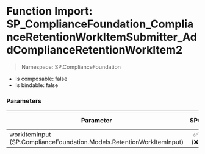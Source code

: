 # Function Import: SP_ComplianceFoundation_ComplianceRetentionWorkItemSubmitter_AddComplianceRetentionWorkItem2

> Namespace: SP.ComplianceFoundation

- Is composable: false
- Is bindable: false

### Parameters

Parameter | SPO | SP 2019 | SP 2016 | SP 2013
----------|:---:|:-------:|:-------:|:-------:
workItemInput (SP.ComplianceFoundation.Models.RetentionWorkItemInput) | ✅ (❌) | ❌ | ❌ | ❌